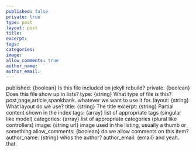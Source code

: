 ```yaml
---
published: false
private: true
type: post
layout: post
title:
excerpt:
tags:
categories:
image:
allow_comments: true
author_name:
author_email:
---
```


published: {boolean} Is this file included on jekyll rebuild?
private: {boolean} Does this file show up in lists?
type: {string} What type of file is this? post,page,article,spankbank..whatever we want to use it for.
layout: {string} What layout do we use?
title: {string} The title
excerpt: {string} Partial content shown in the index
tags: {array} list of appropriate tags (singular like model)
categories: {array} list of appropriate categories (plural like controllers)
image: {string url} image used in the listing, usually a thumb or something
allow_comments: {boolean} do we allow comments on this item?
author_name: {string} whos the author?
author_email: {email} and yeah.. that.